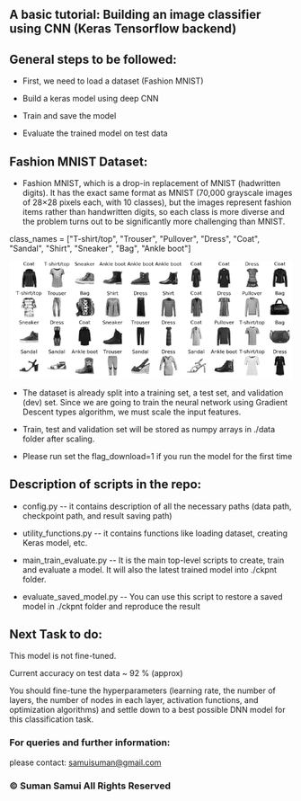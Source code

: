 

## A basic tutorial: Building an image classifier using CNN (Keras Tensorflow backend)




## General steps to be followed:

* First, we need to load a dataset (Fashion MNIST)

* Build a keras model using deep CNN
   
* Train and save the model

* Evaluate the trained model on test data



## Fashion MNIST Dataset:

* Fashion MNIST, which is a drop-in replacement of MNIST (hadwritten digits). It has the exact same format as MNIST (70,000 grayscale images of 28×28 pixels each, with 10 classes), but the images represent fashion items rather than handwritten digits, so each class is more diverse and the problem turns out to be significantly more challenging than MNIST.

class_names = ["T-shirt/top", "Trouser", "Pullover", "Dress", "Coat", "Sandal", "Shirt", "Sneaker", "Bag", "Ankle boot"]
 

<img src="/images/fashion_mnist.png" width="800" />
 
 
* The dataset is already split into a training set, a test set, and validation (dev) set. Since we are going to train the neural network using Gradient Descent types algorithm, we must scale the input features. 

* Train, test and validation set will be stored as numpy arrays in ./data folder after scaling.

* Please run set the flag_download=1 if you run the model for the first time


## Description of scripts in the repo:


* config.py -- it contains description of all the necessary paths (data path, checkpoint path, and result saving path)

* utility_functions.py -- it contains functions like loading dataset, creating Keras model, etc.

* main_train_evaluate.py -- It is the main top-level scripts to create, train and evaluate a model. It will also the latest trained model into ./ckpnt folder.

* evaluate_saved_model.py -- You can use this script to restore a saved model in ./ckpnt folder and reproduce the result


## Next Task to do:

This model is not fine-tuned. 

Current accuracy on test data ~ 92 % (approx)

You should fine-tune the hyperparameters (learning rate, the number of layers, the number of nodes in each layer, activation functions, and optimization algorithms) and settle down to a best possible DNN model for this classification task.




### For queries and further information:

please contact: samuisuman@gmail.com
 
### © Suman Samui All Rights Reserved 
